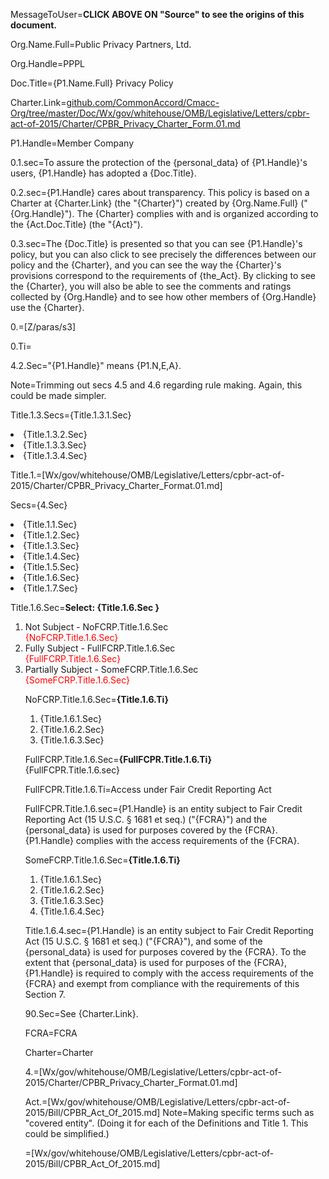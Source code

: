 MessageToUser=<b>CLICK ABOVE ON "Source" to see the origins of this document.</b> 

Org.Name.Full=<span class="person">Public Privacy Partners, Ltd.</span>

Org.Handle=<span class="person">PPPL</span>

Doc.Title={P1.Name.Full} Privacy Policy

Charter.Link=<a href="http://github.com/CommonAccord/Cmacc-Org/tree/master/Doc/Wx/gov/whitehouse/OMB/Legislative/Letters/cpbr-act-of-2015/Charter/CPBR_Privacy_Charter_Form.01.md">github.com/CommonAccord/Cmacc-Org/tree/master/Doc/Wx/gov/whitehouse/OMB/Legislative/Letters/cpbr-act-of-2015/Charter/CPBR_Privacy_Charter_Form.01.md</a>

P1.Handle=<span class="person">Member Company</span>

0.1.sec=To assure the protection of the {personal_data} of {P1.Handle}'s users, {P1.Handle} has adopted a {Doc.Title}.

0.2.sec={P1.Handle} cares about transparency.  This policy is based on a Charter at {Charter.Link} (the "{Charter}") created by {Org.Name.Full} ("{Org.Handle}").  The {Charter} complies with and is organized according to the {Act.Doc.Title}  (the "{Act}").

0.3.sec=The {Doc.Title} is presented so that you can see {P1.Handle}'s policy, but you can also click to see precisely the differences between our policy and the {Charter}, and you can see the way the {Charter}'s provisions correspond to the requirements of {the_Act}.  By clicking to see the {Charter}, you will also be able to see the comments and ratings collected by {Org.Handle} and to see how other members of {Org.Handle} use the {Charter}. 

0.=[Z/paras/s3]

0.Ti=</i>

4.2.Sec="{P1.Handle}" means {P1.N,E,A}.

Note=Trimming out secs 4.5 and 4.6 regarding rule making.  Again, this could be made simpler.

Title.1.3.Secs={Title.1.3.1.Sec}<li>{Title.1.3.2.Sec}<li>{Title.1.3.3.Sec}<li>{Title.1.3.4.Sec}

Title.1.=[Wx/gov/whitehouse/OMB/Legislative/Letters/cpbr-act-of-2015/Charter/CPBR_Privacy_Charter_Format.01.md]


Secs={4.Sec}<li>{Title.1.1.Sec}<li>{Title.1.2.Sec}<li>{Title.1.3.Sec}<li>{Title.1.4.Sec}<li>{Title.1.5.Sec}<li>{Title.1.6.Sec}<li>{Title.1.7.Sec}

Title.1.6.Sec=<b>Select: {Title.1.6.Sec }</b><ol><li>Not Subject - NoFCRP.Title.1.6.Sec<br><font color="red">{NoFCRP.Title.1.6.Sec}</font><li>Fully Subject - FullFCRP.Title.1.6.Sec<br><font color="red">{FullFCRP.Title.1.6.Sec}</font><li>Partially Subject - SomeFCRP.Title.1.6.Sec<br><font color="red">{SomeFCRP.Title.1.6.Sec}</font>


NoFCRP.Title.1.6.Sec=<b>{Title.1.6.Ti}</b><ol><li>{Title.1.6.1.Sec}<li>{Title.1.6.2.Sec}<li>{Title.1.6.3.Sec}</ol>

FullFCRP.Title.1.6.Sec=<b>{FullFCPR.Title.1.6.Ti}</b><br>{FullFCPR.Title.1.6.sec}

FullFCPR.Title.1.6.Ti=Access under Fair Credit Reporting Act

FullFCPR.Title.1.6.sec={P1.Handle} is an entity subject to Fair Credit Reporting Act (15 U.S.C. § 1681 et seq.) ("{FCRA}") and the {personal_data} is used for purposes covered by the {FCRA}.  {P1.Handle} complies with the access requirements of the {FCRA}.

SomeFCRP.Title.1.6.Sec=<b>{Title.1.6.Ti}</b><ol><li>{Title.1.6.1.Sec}<li>{Title.1.6.2.Sec}<li>{Title.1.6.3.Sec}<li>{Title.1.6.4.Sec}</ol>

Title.1.6.4.sec={P1.Handle} is an entity subject to Fair Credit Reporting Act (15 U.S.C. § 1681 et seq.) ("{FCRA}"), and some of the {personal_data} is used for purposes covered by the {FCRA}.  To the extent that {personal_data} is used for purposes of the {FCRA}, {P1.Handle} is required to comply with the access requirements of the {FCRA} and exempt from compliance with the requirements of this Section 7.

90.Sec=See {Charter.Link}.

FCRA=<span class="definedterm">FCRA</span>

Charter=<span class="definedterm">Charter</span>


4.=[Wx/gov/whitehouse/OMB/Legislative/Letters/cpbr-act-of-2015/Charter/CPBR_Privacy_Charter_Format.01.md]

Act.=[Wx/gov/whitehouse/OMB/Legislative/Letters/cpbr-act-of-2015/Bill/CPBR_Act_Of_2015.md]
Note=Making specific terms such as "covered entity".  (Doing it for each of the Definitions and Title 1.  This could be simplified.)

=[Wx/gov/whitehouse/OMB/Legislative/Letters/cpbr-act-of-2015/Bill/CPBR_Act_Of_2015.md]

  
